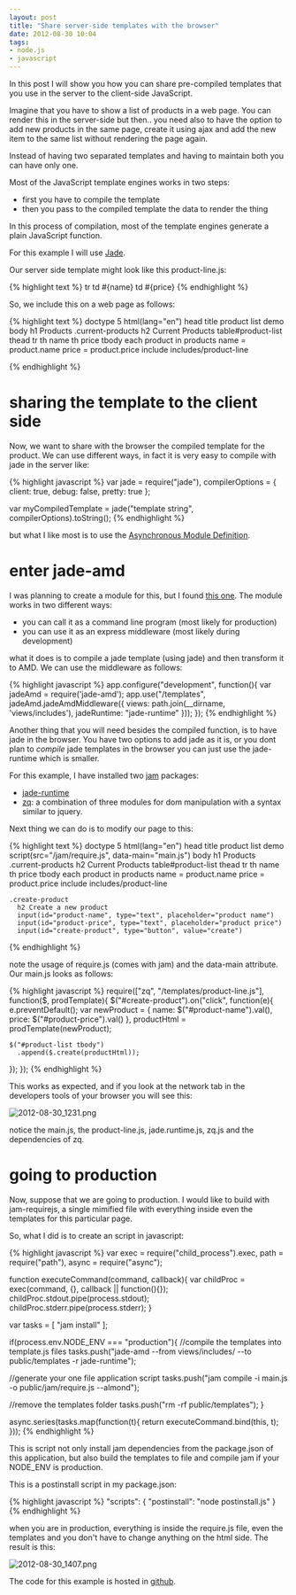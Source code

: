 ```yaml
---
layout: post
title: "Share server-side templates with the browser"
date: 2012-08-30 10:04
tags: 
- node.js
- javascript
---
```


In this post I will show you how you can share pre-compiled templates that you use in the server to the client-side JavaScript.

Imagine that you have to show a list of products in a web page. You can render this in the server-side but then.. you need also to have the option to add new products in the same page, create it using ajax and add the new item to the same list without rendering the page again.

Instead of having two separated templates and having to maintain both you can have only one. 

Most of the JavaScript template engines works in two steps:

- first you have to compile the template
- then you pass to the compiled template the data to render the thing

In this process of compilation, most of the template engines generate a plain JavaScript function. 

For this example I will use [Jade](http://jade-lang.com).

Our server side template might look like this product-line.js:

{% highlight text %}
  tr 
    td #{name}
    td #{price}
{% endhighlight %}

So, we include this on a web page as follows:

{% highlight text %}
doctype 5
html(lang="en")
  head
    title product list demo
  body
    h1 Products
    .current-products
      h2 Current Products
      table#product-list
        thead
          tr
            th name
            th price
        tbody
          each product in products
            name = product.name
            price = product.price
            include includes/product-line

{% endhighlight %}

# sharing the template to the client side

Now, we want to share with the browser the compiled template for the product. We can use different ways, in fact it is very easy to compile with jade in the server like:

{% highlight javascript %}
var jade = require("jade"),
    compilerOptions = { 
      client: true, 
      debug: false, 
      pretty: true 
    };

var myCompiledTemplate = jade("template string", compilerOptions).toString();
{% endhighlight %}

but what I like most is to use the [Asynchronous Module Definition](https://github.com/amdjs/amdjs-api/wiki/AMD). 

# enter jade-amd

I was planning to create a module for this, but I found [this one](https://github.com/mysociety/node-jade-amd). The module works in two different ways:

* you can call it as a command line program (most likely for production)
* you can use it as an express middleware (most likely during development)

what it does is to compile a jade template (using jade) and then transform it to AMD. We can use the middleware as follows:

{% highlight javascript %}
app.configure("development", function(){
  var jadeAmd = require('jade-amd');
  app.use("/templates", jadeAmd.jadeAmdMiddleware({
    views: path.join(__dirname, 'views/includes'),
    jadeRuntime: "jade-runtime"
  }));
});
{% endhighlight %}

Another thing that you will need besides the compiled function, is to have jade in the browser. You have two options to add jade as it is, or you dont plan to *compile* jade templates in the browser you can just use the jade-runtime which is smaller.

For this example, I have installed two [jam](http://jamjs.org) packages:

* [jade-runtime](http://jamjs.org/packages/#/details/jade-runtime)
* [zq](http://jamjs.org/packages/#/details/zq): a combination of three modules for dom manipulation with a syntax similar to jquery.

Next thing we can do is to modify our page to this:


{% highlight text %}
doctype 5
html(lang="en")
  head
    title product list demo
    script(src="/jam/require.js", data-main="main.js")
  body
    h1 Products
    .current-products
      h2 Current Products
      table#product-list
        thead
          tr
            th name
            th price
        tbody
          each product in products
            name = product.name
            price = product.price
            include includes/product-line

    .create-product
      h2 Create a new product
      input(id="product-name", type="text", placeholder="product name") 
      input(id="product-price", type="text", placeholder="product price") 
      input(id="create-product", type="button", value="create") 

{% endhighlight %}

note the usage of require.js (comes with jam) and the data-main attribute. Our main.js looks as follows:

{% highlight javascript %}
require(["zq", "/templates/product-line.js"], function($, prodTemplate){
  $("#create-product").on("click", function(e){
    e.preventDefault();
    var newProduct = {
          name: $("#product-name").val(),
          price: $("#product-price").val()
        },
        productHtml = prodTemplate(newProduct);

    $("#product-list tbody")
      .append($.create(productHtml));
  });
});
{% endhighlight %}

This works as expected, and if you look at the network tab in the developers tools of your browser you will see this:

![2012-08-30_1231.png](http://joseoncodecom.ipage.com/wp-content/uploads/images/2012-08-30_1231.png)

notice the main.js, the product-line.js, jade.runtime.js, zq.js and the dependencies of zq.

# going to production

Now, suppose that we are going to production. I would like to build with jam-requirejs, a single mimified file with everything inside even the templates for this particular page.

So, what I did is to create an script in javascript:


{% highlight javascript %}
var exec = require("child_process").exec,
    path = require("path"),
    async = require("async");

function executeCommand(command, callback){
    var childProc = exec(command, {}, callback || function(){});
    childProc.stdout.pipe(process.stdout);
    childProc.stderr.pipe(process.stderr);
}

var tasks = [
    "jam install"
  ];

if(process.env.NODE_ENV === "production"){
  //compile the templates into template.js files
  tasks.push("jade-amd --from views/includes/ --to public/templates -r jade-runtime");
  
  //generate your one file application script
  tasks.push("jam compile -i main.js -o public/jam/require.js --almond");
  
  //remove the templates folder
  tasks.push("rm -rf public/templates");
}

async.series(tasks.map(function(t){
  return executeCommand.bind(this, t);
}));
{% endhighlight %}

This is script not only install jam dependencies from the package.json of this application, but also build the templates to file and compile jam if your NODE_ENV is production.

This is a postinstall script in my package.json:

{% highlight javascript %}
  "scripts": {
    "postinstall": "node postinstall.js"
  }
{% endhighlight %}

when you are in production, everything is inside the require.js file, even the templates and you don't have to change anything on the html side. The result is this:

![2012-08-30_1407.png](http://joseoncodecom.ipage.com/wp-content/uploads/images/2012-08-30_1407.png)

The code for this example is hosted in [github](http://github.com/jfromaniello/tedemo).